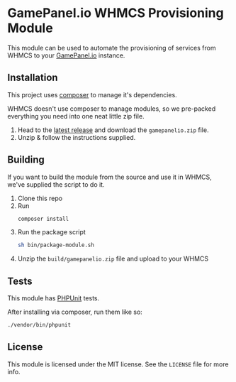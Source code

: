 GamePanel.io WHMCS Provisioning Module
======================================

This module can be used to automate the provisioning of services from WHMCS
 to your [GamePanel.io](https://gamepanel.io) instance.

## Installation

This project uses [composer](https://getcomposer.org/) to manage it's dependencies.

WHMCS doesn't use composer to manage modules, so we pre-packed everything you need into one neat little zip file.

1. Head to the [latest release](https://github.com/gamepanelio/module-whmcs/releases/latest) and download the `gamepanelio.zip` file. 
2. Unzip & follow the instructions supplied.

## Building

If you want to build the module from the source and use it in WHMCS, we've supplied the script to do it.

1. Clone this repo
2. Run
   ```bash
   composer install
   ```
3. Run the package script
   ```bash
   sh bin/package-module.sh
   ```
4. Unzip the `build/gamepanelio.zip` file and upload to your WHMCS

## Tests

This module has [PHPUnit](https://phpunit.de/) tests.

After installing via composer, run them like so:

```bash
./vendor/bin/phpunit
```

## License

This module is licensed under the MIT license. See the `LICENSE` file for
 more info.
